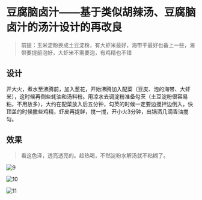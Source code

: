 # 豆腐脑卤汁——基于类似胡辣汤、豆腐脑卤汁的汤汁设计的再改良


> 前提：玉米淀粉换成土豆淀粉，有大虾米最好，海带干最好也备上一些，海带要提前泡好，大虾米不需要泡，有鸡精也不错

## 设计

开大火，煮水至沸腾前，加入葱花，开始沸腾加入配菜（豆皮、泡的海带、大虾米），这时候再倒些蚝油和汤料粉。用凉水去调淀粉准备勾芡（土豆淀粉很容易粘，不用放多），大约在配菜放入后五分钟，勾芡的时候一定要边搅拌边倒入，快顶盖的时候撒些鸡精，虾皮再提鲜，搅一搅，开小火3分钟，出锅洒几滴香油搅匀。


## 效果
> 看这色泽，透亮透亮的。趁热喝，不然淀粉水解汤就不粘糊了。

![9](https://www.robot-shadow.cn/src/pkg/just_cookie/docs/src/9.jpg)

![10](https://www.robot-shadow.cn/src/pkg/just_cookie/docs/src/10.jpg)

![11](https://www.robot-shadow.cn/src/pkg/just_cookie/docs/src/11.jpg)